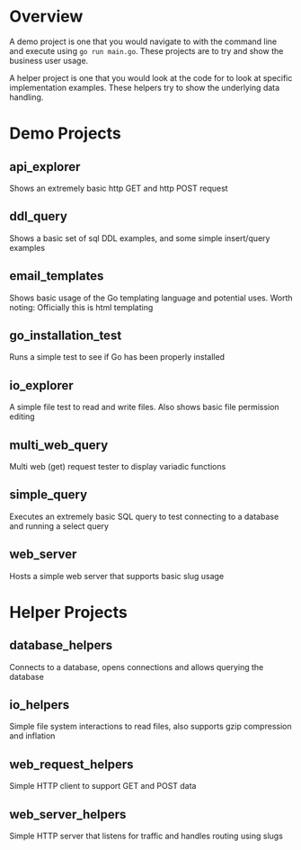 # Overview
A demo project is one that you would navigate to with the command line and execute using `go run main.go`. These projects are to try and show the business user usage.

A helper project is one that you would look at the code for to look at specific implementation examples. These helpers try to show the underlying data handling.

# Demo Projects
## api_explorer
Shows an extremely basic http GET and http POST request

## ddl_query
Shows a basic set of sql DDL examples, and some simple insert/query examples

## email_templates
Shows basic usage of the Go templating language and potential uses. Worth noting: Officially this is html templating

## go_installation_test
Runs a simple test to see if Go has been properly installed

## io_explorer
A simple file test to read and write files. Also shows basic file permission editing

## multi_web_query
Multi web (get) request tester to display variadic functions

## simple_query
Executes an extremely basic SQL query to test connecting to a database and running a select query

## web_server
Hosts a simple web server that supports basic slug usage

# Helper Projects
## database_helpers
Connects to a database, opens connections and allows querying the database

## io_helpers
Simple file system interactions to read files, also supports gzip compression and inflation

## web_request_helpers
Simple HTTP client to support GET and POST data

## web_server_helpers
Simple HTTP server that listens for traffic and handles routing using slugs